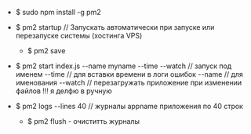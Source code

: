 - $ sudo npm install -g pm2

- $ pm2 startup // Запускать автоматически при запуске или перезапуске системы (хостинга VPS)
  - $ pm2 save

- $ pm2 start index.js --name myname --time --watch // запуск под именем
        --time // для вставки времени в логи ошибок 
        --name <name> // для именования 
        --watch // перезагружать приложение при изменении файлов !!! я делфю в ручную

- $ pm2 logs <appname> --lines 40 // журналы appname приложения по 40 строк
  - $ pm2 flush - очиститть журналы



